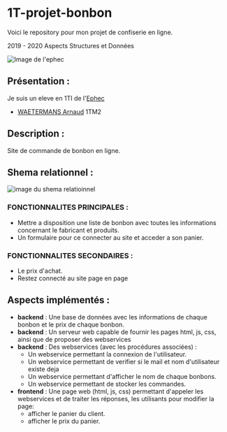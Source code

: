 # 1T-projet-bonbon
Voici le repository pour mon projet de confiserie en ligne.

2019 - 2020 Aspects Structures et Données

 ![Image de l'ephec](https://i.imgur.com/k1pB47i.png?1)
## Présentation :  
Je suis un eleve en 1TI de l'[Ephec](https://www.ephec.be/)
* [WAETERMANS Arnaud](https://github.com/ArnaudW29) 1TM2
## Description :
Site de commande de bonbon en ligne.
## Shema relationnel :
![image du shema relatioinnel](https://prnt.sc/u4fl4a)
### FONCTIONNALITES PRINCIPALES : 
* Mettre a disposition une liste de bonbon avec toutes les informations concernant le fabricant et produits.
* Un formulaire pour ce connecter au site et acceder a son panier.
### FONCTIONNALITES SECONDAIRES : 
* Le prix d'achat.
* Restez connecté au site page en page 
## Aspects implémentés :
* **backend** : Une base de données avec les informations de chaque bonbon et le prix de chaque bonbon.
* **backend** : Un serveur web capable de fournir les pages html, js, css, ainsi que de proposer des webservices
* **backend** : Des webservices (avec les procédures associées) :
	* Un webservice permettant la connexion de l'utilisateur.
	* Un webservice permettant de verifier si le mail et nom d'utilisateur existe deja
	* Un webservice permettant d'afficher le nom de chaque bonbons.
	* Un webservice permettant de stocker les commandes.
* **frontend** : Une page web (html, js, css) permettant d'appeler les webservices et de traiter les réponses, les utilisants pour modifier la page: 	
	* afficher le panier du client.
	* afficher le prix du panier.
